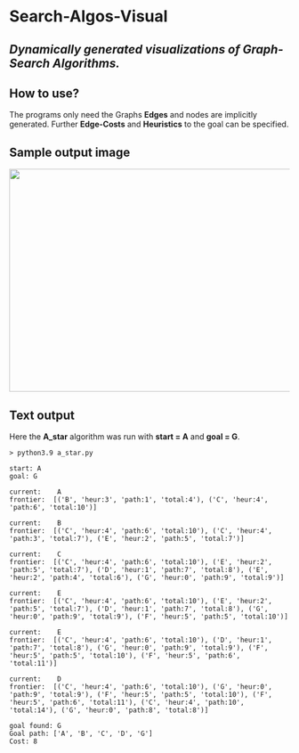 # Search-Algos-Visual
## _Dynamically generated visualizations of Graph-Search Algorithms._

## How to use?
The programs only need the Graphs __Edges__ and nodes are implicitly generated.
Further __Edge-Costs__ and __Heuristics__ to the goal can be specified.

## Sample output image

<img src="https://github.com/till2/Search-Algos-Visual/blob/main/assets/a_star.png?raw=true" width="600" height="400"/>

## Text output
Here the __A_star__ algorithm was run with __start = A__ and __goal = G__.

```
> python3.9 a_star.py 

start: A
goal: G

current:    A
frontier:  [('B', 'heur:3', 'path:1', 'total:4'), ('C', 'heur:4', 'path:6', 'total:10')] 

current:    B
frontier:  [('C', 'heur:4', 'path:6', 'total:10'), ('C', 'heur:4', 'path:3', 'total:7'), ('E', 'heur:2', 'path:5', 'total:7')] 

current:    C
frontier:  [('C', 'heur:4', 'path:6', 'total:10'), ('E', 'heur:2', 'path:5', 'total:7'), ('D', 'heur:1', 'path:7', 'total:8'), ('E', 'heur:2', 'path:4', 'total:6'), ('G', 'heur:0', 'path:9', 'total:9')] 

current:    E
frontier:  [('C', 'heur:4', 'path:6', 'total:10'), ('E', 'heur:2', 'path:5', 'total:7'), ('D', 'heur:1', 'path:7', 'total:8'), ('G', 'heur:0', 'path:9', 'total:9'), ('F', 'heur:5', 'path:5', 'total:10')] 

current:    E
frontier:  [('C', 'heur:4', 'path:6', 'total:10'), ('D', 'heur:1', 'path:7', 'total:8'), ('G', 'heur:0', 'path:9', 'total:9'), ('F', 'heur:5', 'path:5', 'total:10'), ('F', 'heur:5', 'path:6', 'total:11')] 

current:    D
frontier:  [('C', 'heur:4', 'path:6', 'total:10'), ('G', 'heur:0', 'path:9', 'total:9'), ('F', 'heur:5', 'path:5', 'total:10'), ('F', 'heur:5', 'path:6', 'total:11'), ('C', 'heur:4', 'path:10', 'total:14'), ('G', 'heur:0', 'path:8', 'total:8')] 

goal found: G
Goal path: ['A', 'B', 'C', 'D', 'G']
Cost: 8
```
